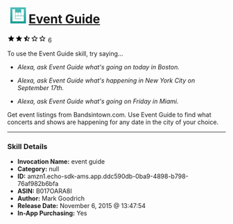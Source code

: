 # &nbsp;<img src="skill_icon" alt="Event Guide icon" width="36"> [Event Guide](http://alexa.amazon.com/#skills/amzn1.echo-sdk-ams.app.ddc590db-0ba9-4898-b798-76af982b6bfa)
![2.6 stars](../../images/ic_star_black_18dp_1x.png)![2.6 stars](../../images/ic_star_black_18dp_1x.png)![2.6 stars](../../images/ic_star_half_black_18dp_1x.png)![2.6 stars](../../images/ic_star_border_black_18dp_1x.png)![2.6 stars](../../images/ic_star_border_black_18dp_1x.png) 6

To use the Event Guide skill, try saying...

* *Alexa, ask Event Guide what's going on today in Boston.*

* *Alexa, ask Event Guide what's happening in New York City on September 17th.*

* *Alexa, ask Event Guide what's going on Friday in Miami.*

Get event listings from Bandsintown.com. Use Event Guide to find what concerts and shows are happening for any date in the city of your choice.

***

### Skill Details

* **Invocation Name:** event guide
* **Category:** null
* **ID:** amzn1.echo-sdk-ams.app.ddc590db-0ba9-4898-b798-76af982b6bfa
* **ASIN:** B017OARA8I
* **Author:** Mark Goodrich
* **Release Date:** November 6, 2015 @ 13:47:54
* **In-App Purchasing:** Yes
